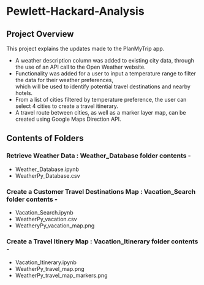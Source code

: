 # Pewlett-Hackard-Analysis

## Project Overview
This project explains the updates made to the PlanMyTrip app.  
- A weather description column was added to existing city data, through the use of an API call to the Open Weather website.
- Functionality was added for a user to input a temperature range to filter the data for their weather preferences, \
    which will be used to identify potential travel destinations and nearby hotels.
- From a list of cities filtered by temperature preference, the user can select 4 cities to create a travel itinerary.
- A travel route between cities, as well as a marker layer map, can be created using Google Maps Direction API.

## Contents of Folders

### Retrieve Weather Data : Weather_Database folder contents - 
  - Weather_Database.ipynb
  - WeatherPy_Database.csv

### Create a Customer Travel Destinations Map : Vacation_Search folder contents - 
  - Vacation_Search.ipynb
  - WeatherPy_vacation.csv
  - WeatheryPy_vacation_map.png

### Create a Travel Itinery Map : Vacation_Itinerary folder contents - 
  - Vacation_Itinerary.ipynb
  - WeatherPy_travel_map.png
  - WeatherPy_travel_map_markers.png

